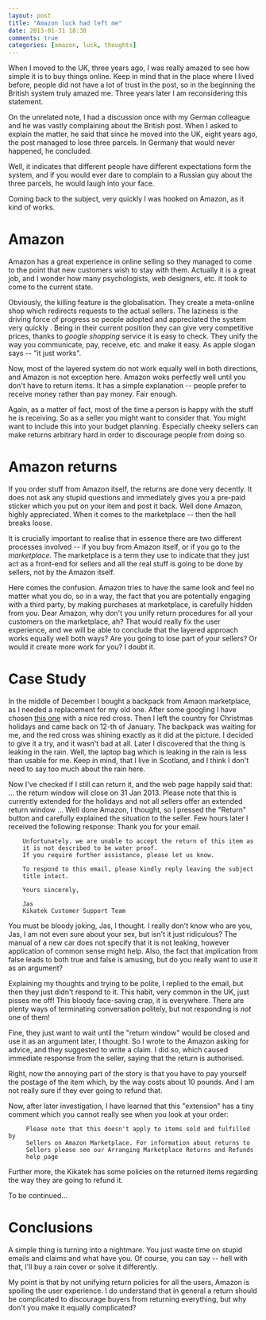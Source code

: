 ```yaml
---
layout: post
title: "Amazon luck had left me"
date: 2013-01-31 18:30
comments: true
categories: [amazon, luck, thoughts] 
---
```


When I moved to the UK, three years ago, I was really amazed to see how
simple it is to buy things online.  Keep in mind that in the place where
I lived before, people did not have a lot of trust in the post, so in the
beginning the British system truly amazed me.  Three years later I am 
reconsidering this statement.

<!-- more-->
On the unrelated note, I had a discussion once with my German colleague
and he was vastly complaining about the British post.  When I asked to
explain the matter, he said that since he moved into the UK, eight years
ago, the post managed to lose three parcels.  In Germany that would never
happened, he concluded.

Well, it indicates that different people have different expectations form
the system, and if you would ever dare to complain to a Russian guy about
the three parcels, he would laugh into your face.

Coming back to the subject, very quickly I was hooked on Amazon, as it
kind of works.


Amazon
======

Amazon has a great experience in online selling so they managed to come
to the point that new customers wish to stay with them.  Actually it is
a great job, and I wonder how many psychologists, web designers, etc. it
took to come to the current state.  

Obviously, the killing feature is the globalisation.  They create a
meta-online shop which redirects requests to the actual sellers.  The
laziness is the driving force of progress so people adopted and appreciated
the system very quickly .  Being in their current position they can give
very competitive prices, thanks to _google shopping_ service it is easy to
check.  They unify the way you communicate, pay, receive, etc. and make it
easy.  As apple slogan says -- "it just works".

Now, most of the layered system do not work equally well in both
directions, and Amazon is not exception here.  Amazon woks perfectly well 
until you don't have to return items.  It has a simple explanation -- 
people prefer to receive money rather than pay money.  Fair enough.

Again, as a matter of fact, most of the time a person is happy with the
stuff he is receiving.  So as a seller you might want to consider that.
You might want to include this into your budget planning.  Especially
cheeky sellers can make returns arbitrary hard in order to discourage
people from doing so.


Amazon returns
==============

If you order stuff from Amazon itself, the returns are done very decently.
It does not ask any stupid questions and immediately gives
you a pre-paid sticker which you put on your item and post it back.  Well
done Amazon, highly appreciated.  When it comes to the marketplace -- then
the hell breaks loose.

It is crucially important to realise that in essence there are two
different processes involved -- if you buy from Amazon itself, or if you
go to the _marketplace_.  The marketplace is a term they use to indicate that
they just act as a front-end for sellers and all the real stuff is going
to be done by sellers, not by the Amazon itself.

Here comes the confusion.  Amazon tries to have the same look and feel 
no matter what you do, so in a way, the fact that you are potentially
engaging with a third party, by making purchases at marketplace, is
carefully hidden from you.  Dear Amazon, why don't you unify return
procedures for all your customers on the marketplace, ah?  That would
really fix the user experience, and we will be able to conclude that
the layered approach works equally well both ways?  Are you going to lose
part of your sellers?  Or would it create more work for you?   I doubt it.


Case Study
==========

In the middle of December I bought a backpack from Amaon marketplace,
as I needed a replacement for my old one.  After some googling I have
chosen [this one](http://www.amazon.co.uk/gp/product/B001IBHSUK/ref=oh_details_o06_s00_i00) 
with a nice red cross.  Then I left the country for Christmas holidays and
came back on 12-th of January.  The backpack was waiting for me, and the
red cross was shining exactly as it did at the picture.  I decided to give
it a try, and it wasn't bad at all.  Later I discovered that the thing is
leaking in the rain.  Well, the laptop bag which is leaking in the rain is
less than usable for me.  Keep in mind, that I live in Scotland, and I
think I don't need to say too much about the rain here.

Now I've checked if I still can return it, and the web page happily said
that:
        ... the return window will close on 31 Jan 2013. Please note that this is
        currently extended for the holidays and not all sellers offer an extended
        return window ...
Well done Amazon, I thought, so I pressed the "Return" button and carefully
explained the situation to the seller.  Few hours later I received the
following response:
        Thank you for your email.

        Unfortunately. we are unable to accept the return of this item as
        it is not described to be water proof.
        If you require further assistance, please let us know.

        To respond to this email, please kindly reply leaving the subject
        title intact.

        Yours sincerely,

        Jas
        Kikatek Customer Support Team

You must be bloody joking, Jas, I thought.  I really don't know who are
you, Jas, I am not even sure about your sex, but isn't it just ridiculous?
The manual of a new car does not specify that it is not leaking, however
application of common sense might help.  Also, the fact that implication
from false leads to both true and false is amusing, but do you really want
to use it as an argument?

Explaining my thoughts and trying to be polite, I replied to the email,
but then they just didn't respond to it.  This habit, very common in the
UK, just pisses me off!  This bloody face-saving crap, it is everywhere.
There are plenty ways of terminating conversation politely, but not
responding is *not* one of them!

Fine, they just want to wait until the "return window" would be closed
and use it as an argument later, I thought.  So I wrote to the Amazon
asking for advice, and they suggested to write a claim.  I did so, which
caused immediate response from the seller, saying that the return is
authorised.

Right, now the annoying part of the story is that you have to pay yourself
the postage of the item which, by the way costs about 10 pounds.  And I am
not really sure if they ever going to refund that.

Now, after later investigation, I have learned that this "extension" has
a tiny comment which you cannot really see when you look at your order:

         Please note that this doesn't apply to items sold and fulfilled by
         Sellers on Amazon Marketplace. For information about returns to
         Sellers please see our Arranging Marketplace Returns and Refunds
         help page

Further more, the Kikatek  has some policies on the returned items
regarding the way they are going to refund it.

To be continued...


Conclusions
===========

A simple thing is turning into a nightmare.  You just waste time on stupid
emails and claims and what have you.  Of course, you can say -- hell with
that, I'll buy a rain cover or solve it differently.

My point is that by not unifying return policies for all the users, Amazon
is spoiling the user experience.  I do understand that in general a return
should be complicated to discourage buyers from returning everything, but
why don't you make it equally complicated?


